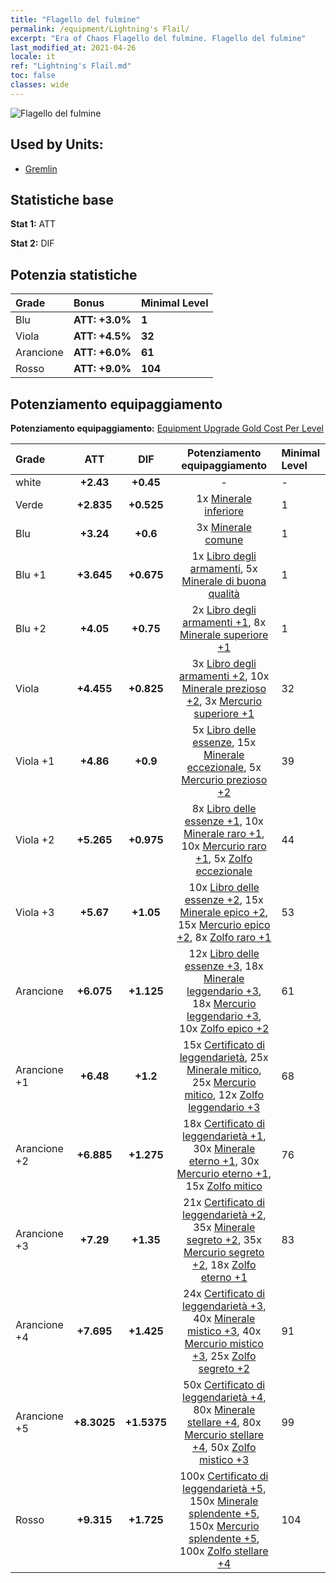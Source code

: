 ```yaml
---
title: "Flagello del fulmine"
permalink: /equipment/Lightning's Flail/
excerpt: "Era of Chaos Flagello del fulmine. Flagello del fulmine"
last_modified_at: 2021-04-26
locale: it
ref: "Lightning's Flail.md"
toc: false
classes: wide
---
```


  ![Flagello del fulmine](/images/e/e_6011.png)

## Used by Units:

* [Gremlin](/it/units/Gremlin/) 


## Statistiche base
 **Stat 1:** ATT

 **Stat 2:** DIF

## Potenzia statistiche

  |     Grade    |   Bonus | Minimal Level | 
  |:-------------|:--------|:--------------| 
  | Blu | **ATT: +3.0%** | **1** | 
  | Viola | **ATT: +4.5%** | **32** | 
  | Arancione | **ATT: +6.0%** | **61** | 
  | Rosso | **ATT: +9.0%** | **104** | 


## Potenziamento equipaggiamento
 **Potenziamento equipaggiamento:** [Equipment Upgrade Gold Cost Per Level](/equipment/EquipmentUpgradeCostPerLevel/) 

  |          Grade      | ATT | DIF | Potenziamento equipaggiamento | Minimal Level |
  |:--------------------|:---------:|:---------:|:----------------:|:--------------|
  | white | **+2.43** | **+0.45** | - | - |
  | Verde | **+2.835** | **+0.525** | 1x [Minerale inferiore](/ItemsIT/mat_1/) | 1 |
  | Blu | **+3.24** | **+0.6** | 3x [Minerale comune](/ItemsIT/mat_6/) | 1 |
  | Blu +1 | **+3.645** | **+0.675** | 1x [Libro degli armamenti](/ItemsIT/mat_18/), 5x [Minerale di buona qualità](/ItemsIT/mat_12/) | 1 |
  | Blu +2 | **+4.05** | **+0.75** | 2x [Libro degli armamenti +1](/ItemsIT/mat_25/), 8x [Minerale superiore +1](/ItemsIT/mat_19/) | 1 |
  | Viola | **+4.455** | **+0.825** | 3x [Libro degli armamenti +2](/ItemsIT/mat_32/), 10x [Minerale prezioso +2](/ItemsIT/mat_26/), 3x [Mercurio superiore +1](/ItemsIT/mat_21/) | 32 |
  | Viola +1 | **+4.86** | **+0.9** | 5x [Libro delle essenze](/ItemsIT/mat_39/), 15x [Minerale eccezionale](/ItemsIT/mat_33/), 5x [Mercurio prezioso +2](/ItemsIT/mat_28/) | 39 |
  | Viola +2 | **+5.265** | **+0.975** | 8x [Libro delle essenze +1](/ItemsIT/mat_46/), 10x [Minerale raro +1](/ItemsIT/mat_40/), 10x [Mercurio raro +1](/ItemsIT/mat_42/), 5x [Zolfo eccezionale](/ItemsIT/mat_36/) | 44 |
  | Viola +3 | **+5.67** | **+1.05** | 10x [Libro delle essenze +2](/ItemsIT/mat_53/), 15x [Minerale epico +2](/ItemsIT/mat_47/), 15x [Mercurio epico +2](/ItemsIT/mat_49/), 8x [Zolfo raro +1](/ItemsIT/mat_43/) | 53 |
  | Arancione | **+6.075** | **+1.125** | 12x [Libro delle essenze +3](/ItemsIT/mat_60/), 18x [Minerale leggendario +3](/ItemsIT/mat_54/), 18x [Mercurio leggendario +3](/ItemsIT/mat_56/), 10x [Zolfo epico +2](/ItemsIT/mat_50/) | 61 |
  | Arancione +1 | **+6.48** | **+1.2** | 15x [Certificato di leggendarietà](/ItemsIT/mat_67/), 25x [Minerale mitico](/ItemsIT/mat_61/), 25x [Mercurio mitico](/ItemsIT/mat_63/), 12x [Zolfo leggendario +3](/ItemsIT/mat_57/) | 68 |
  | Arancione +2 | **+6.885** | **+1.275** | 18x [Certificato di leggendarietà +1](/ItemsIT/mat_74/), 30x [Minerale eterno +1](/ItemsIT/mat_68/), 30x [Mercurio eterno +1](/ItemsIT/mat_70/), 15x [Zolfo mitico](/ItemsIT/mat_64/) | 76 |
  | Arancione +3 | **+7.29** | **+1.35** | 21x [Certificato di leggendarietà +2](/ItemsIT/mat_81/), 35x [Minerale segreto +2](/ItemsIT/mat_75/), 35x [Mercurio segreto +2](/ItemsIT/mat_77/), 18x [Zolfo eterno +1](/ItemsIT/mat_71/) | 83 |
  | Arancione +4 | **+7.695** | **+1.425** | 24x [Certificato di leggendarietà +3](/ItemsIT/mat_88/), 40x [Minerale mistico +3](/ItemsIT/mat_82/), 40x [Mercurio mistico +3](/ItemsIT/mat_84/), 25x [Zolfo segreto +2](/ItemsIT/mat_78/) | 91 |
  | Arancione +5 | **+8.3025** | **+1.5375** | 50x [Certificato di leggendarietà +4](/ItemsIT/mat_95/), 80x [Minerale stellare +4](/ItemsIT/mat_89/), 80x [Mercurio stellare +4](/ItemsIT/mat_91/), 50x [Zolfo mistico +3](/ItemsIT/mat_85/) | 99 |
  | Rosso | **+9.315** | **+1.725** | 100x [Certificato di leggendarietà +5](/ItemsIT/mat_102/), 150x [Minerale splendente +5](/ItemsIT/mat_96/), 150x [Mercurio splendente +5](/ItemsIT/mat_98/), 100x [Zolfo stellare +4](/ItemsIT/mat_92/) | 104 |

